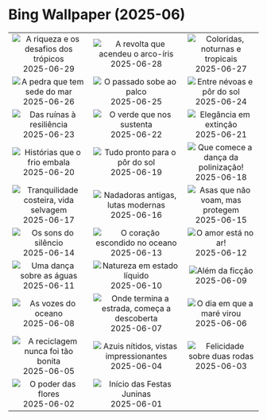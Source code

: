 # Bing Wallpaper (2025-06)

|  |  |  |
|:---:|:---:|:---:|
| ![](https://www.bing.com/th?id=OHR.BandaIsland_PT-BR1841651609_400x240.jpg "A riqueza e os desafios dos trópicos") 2025-06-29 | ![](https://www.bing.com/th?id=OHR.PrideParade_PT-BR2044753051_400x240.jpg "A revolta que acendeu o arco-íris") 2025-06-28 | ![](https://www.bing.com/th?id=OHR.SplendidFrog_PT-BR2454660849_400x240.jpg "Coloridas, noturnas e tropicais") 2025-06-27 |
| ![](https://www.bing.com/th?id=OHR.HorseheadRock_PT-BR5419648033_400x240.jpg "A pedra que tem sede do mar") 2025-06-26 | ![](https://www.bing.com/th?id=OHR.GlastonburyScenic_PT-BR6042557726_400x240.jpg "O passado sobe ao palco") 2025-06-25 | ![](https://www.bing.com/th?id=OHR.Araraquara_PT-BR8567454542_400x240.jpg "Entre névoas e pôr do sol") 2025-06-24 |
| ![](https://www.bing.com/th?id=OHR.DresdenElbe_PT-BR8840681682_400x240.jpg "Das ruínas à resiliência") 2025-06-23 | ![](https://www.bing.com/th?id=OHR.AmazonEcuador_PT-BR8954239087_400x240.jpg "O verde que nos sustenta") 2025-06-22 | ![](https://www.bing.com/th?id=OHR.SerengetiGiraffe_PT-BR2390228127_400x240.jpg "Elegância em extinção") 2025-06-21 |
| ![](https://www.bing.com/th?id=OHR.WinterBegins_PT-BR2647021709_400x240.jpg "Histórias que o frio embala") 2025-06-20 | ![](https://www.bing.com/th?id=OHR.IcelandSolstice_PT-BR2763816413_400x240.jpg "Tudo pronto para o pôr do sol") 2025-06-19 | ![](https://www.bing.com/th?id=OHR.AsianSwallowtail_PT-BR4054073154_400x240.jpg "Que comece a dança da polinização!") 2025-06-18 |
| ![](https://www.bing.com/th?id=OHR.CumberlandOaks_PT-BR4337233447_400x240.jpg "Tranquilidade costeira, vida selvagem") 2025-06-17 | ![](https://www.bing.com/th?id=OHR.SeaTurtleBrazil_PT-BR6302602860_400x240.jpg "Nadadoras antigas, lutas modernas") 2025-06-16 | ![](https://www.bing.com/th?id=OHR.RheaDad_PT-BR0280530641_400x240.jpg "Asas que não voam, mas protegem") 2025-06-15 |
| ![](https://www.bing.com/th?id=OHR.DolomitiEstate_PT-BR0683088540_400x240.jpg "Os sons do silêncio") 2025-06-14 | ![](https://www.bing.com/th?id=OHR.SanMiguelAzores_PT-BR2658684793_400x240.jpg "O coração escondido no oceano") 2025-06-13 | ![](https://www.bing.com/th?id=OHR.DiaDosNamoradosMacaws_PT-BR5812210481_400x240.jpg "O amor está no ar!") 2025-06-12 |
| ![](https://www.bing.com/th?id=OHR.FlamingosNamibia_PT-BR5557739797_400x240.jpg "Uma dança sobre as águas") 2025-06-11 | ![](https://www.bing.com/th?id=OHR.AerialEverglades_PT-BR5098908500_400x240.jpg "Natureza em estado líquido") 2025-06-10 | ![](https://www.bing.com/th?id=OHR.DubrovnikTwilight_PT-BR8704767990_400x240.jpg "Além da ficção") 2025-06-09 |
| ![](https://www.bing.com/th?id=OHR.StellarSeaLions_PT-BR8572574389_400x240.jpg "As vozes do oceano") 2025-06-08 | ![](https://www.bing.com/th?id=OHR.PacificCrestTrail_PT-BR2793747825_400x240.jpg "Onde termina a estrada, começa a descoberta") 2025-06-07 | ![](https://www.bing.com/th?id=OHR.NormandyBeach_PT-BR1029038127_400x240.jpg "O dia em que a maré virou") 2025-06-06 |
| ![](https://www.bing.com/th?id=OHR.OlivaresMural_PT-BR9939913943_400x240.jpg "A reciclagem nunca foi tão bonita") 2025-06-05 | ![](https://www.bing.com/th?id=OHR.CalaLuna_PT-BR9479768286_400x240.jpg "Azuis nítidos, vistas impressionantes") 2025-06-04 | ![](https://www.bing.com/th?id=OHR.BicyclesUtrecht_PT-BR9202088294_400x240.jpg "Felicidade sobre duas rodas") 2025-06-03 |
| ![](https://www.bing.com/th?id=OHR.EchinaceaButterfly_PT-BR8973487731_400x240.jpg "O poder das flores") 2025-06-02 | ![](https://www.bing.com/th?id=OHR.BeginningFestasJuninas_PT-BR8821402766_400x240.jpg "Início das Festas Juninas") 2025-06-01 |  |

